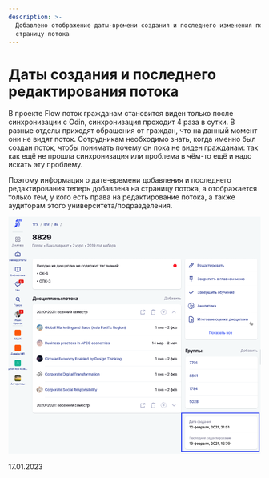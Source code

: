 ```yaml
---
description: >-
  Добавлено отображение даты-времени создания и последнего изменения потока на
  страницу потока
---
```


# Даты создания и последнего редактирования потока

В проекте Flow поток гражданам становится виден только после синхронизации с Odin, синхронизация проходит 4 раза в сутки. В разные отделы приходят обращения от граждан, что на данный момент они не видят поток. Сотрудникам необходимо знать, когда именно был создан поток, чтобы понимать почему он пока не виден гражданам: так как ещё не прошла синхронизация или проблема в чём-то ещё и надо искать эту проблему.

Поэтому информация о дате-времени добавления и последнего редактирования теперь добавлена на страницу потока, а отображается только тем, у кого есть права на редактирование потока, а также аудиторам этого университета/подразделения.

![](<../../.gitbook/assets/image (6) (3) (1).png>)

17.01.2023
